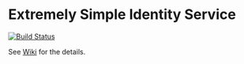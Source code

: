 # Extremely Simple Identity Service

[![Build Status](https://travis-ci.com/verizon-media-2019-ais3/identity-service.svg?branch=master)](https://travis-ci.com/verizon-media-2019-ais3/identity-service)

See [Wiki](https://github.com/verizon-media-2019-ais3/identity-service/wiki) for the details.
